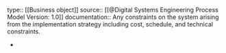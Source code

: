 type:: [[Business object]]
source:: [[@Digital Systems Engineering Process Model Version: 1.0]]
documentation:: Any constraints on the system arising from the implementation strategy including cost, schedule, and technical constraints.

-